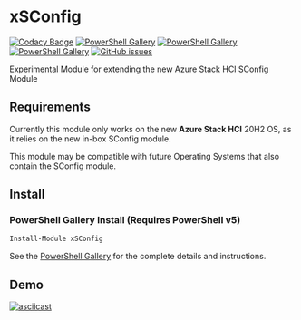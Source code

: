 # xSConfig

[![Codacy Badge](https://app.codacy.com/project/badge/Grade/237b403772694a89bc849e3d0eee93d7)](https://www.codacy.com/manual/comnam90/xSConfig/dashboard?utm_source=github.com&amp;utm_medium=referral&amp;utm_content=comnam90/xSConfig&amp;utm_campaign=Badge_Grade)
[![PowerShell Gallery](https://img.shields.io/powershellgallery/dt/xSConfig)](https://www.powershellgallery.com/packages/xSConfig/)
[![PowerShell Gallery](https://img.shields.io/powershellgallery/p/xSConfig)](https://www.powershellgallery.com/packages/xSConfig/)
[![PowerShell Gallery](https://img.shields.io/powershellgallery/v/xSConfig)](https://www.powershellgallery.com/packages/xSConfig/)
[![GitHub issues](https://img.shields.io/github/issues/comnam90/xSConfig)](https://github.com/comnam90/xSConfig/issues)

Experimental Module for extending the new Azure Stack HCI SConfig Module

## Requirements

Currently this module only works on the new **Azure Stack HCI** 20H2 OS, as it relies on the new in-box SConfig module.

This module may be compatible with future Operating Systems that also contain the SConfig module.

## Install

### PowerShell Gallery Install (Requires PowerShell v5)

```powershell
Install-Module xSConfig
```
See the [PowerShell Gallery](http://www.powershellgallery.com/packages/xSConfig/) for the complete details and instructions.

## Demo

[![asciicast](https://asciinema.org/a/361867.svg)](https://asciinema.org/a/361867)
